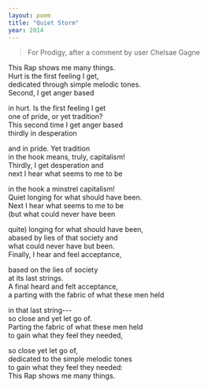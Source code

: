 ```yaml
---
layout: poem
title: "Quiet Storm"
year: 2014
---
```


> For Prodigy, after a comment by user Chelsae Gagne

<!-- Remember to end lines with two spaces to force markdown linebreak i-->

This Rap shows me many things.  
Hurt is the first feeling I get,   
dedicated through simple melodic tones.  
Second, I get anger based  

in hurt. Is the first feeling I get  
one of pride, or yet tradition?  
This second time I get anger based  
thirdly in desperation   

and in pride. Yet tradition  
in the hook means, truly, capitalism!  
Thirdly, I get desperation and  
next I hear what seems to me to be  

in the hook a minstrel capitalism!  
Quiet longing for what should have been.  
Next I hear what seems to me to be  
(but what could never have been  

quite) longing for what should have been,  
abased by lies of that society and  
what could never have but been.   
Finally, I hear and feel acceptance,  

based on the lies of society  
at its last strings.    
A final heard and felt acceptance,  
a parting with the fabric of what these men held  

in that last string---   
so close and yet let go of.  
Parting the fabric of what these men held  
to gain what they feel they needed,   

so close yet let go of,  
dedicated to the simple melodic tones  
to gain what they feel they needed:  
This Rap shows me many things.  

